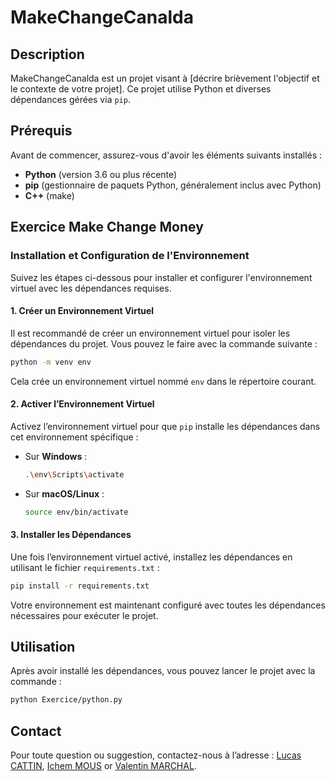 
# MakeChangeCanalda

## Description

MakeChangeCanalda est un projet visant à [décrire brièvement l'objectif et le contexte de votre projet]. Ce projet utilise Python et diverses dépendances gérées via `pip`.

## Prérequis

Avant de commencer, assurez-vous d'avoir les éléments suivants installés :

- **Python** (version 3.6 ou plus récente)
- **pip** (gestionnaire de paquets Python, généralement inclus avec Python)
- **C++** (make)

## Exercice Make Change Money

### Installation et Configuration de l'Environnement

Suivez les étapes ci-dessous pour installer et configurer l'environnement virtuel avec les dépendances requises.
#### 1. Créer un Environnement Virtuel

Il est recommandé de créer un environnement virtuel pour isoler les dépendances du projet. Vous pouvez le faire avec la commande suivante :

```bash
python -m venv env
```

Cela crée un environnement virtuel nommé `env` dans le répertoire courant.

#### 2. Activer l’Environnement Virtuel

Activez l’environnement virtuel pour que `pip` installe les dépendances dans cet environnement spécifique :

- Sur **Windows** :
  ```bash
  .\env\Scripts\activate
  ```

- Sur **macOS/Linux** :
  ```bash
  source env/bin/activate
  ```

#### 3. Installer les Dépendances

Une fois l’environnement virtuel activé, installez les dépendances en utilisant le fichier `requirements.txt` :

```bash
pip install -r requirements.txt
```

Votre environnement est maintenant configuré avec toutes les dépendances nécessaires pour exécuter le projet.

## Utilisation

Après avoir installé les dépendances, vous pouvez lancer le projet avec la commande :

```bash
python Exercice/python.py
```

## Contact

Pour toute question ou suggestion, contactez-nous à l’adresse : [Lucas CATTIN](lucas.cattin@edu.univ-fcomte.fr), [Ichem MOUS](ichem.mous@edu.univ-fcomte.fr) or [Valentin MARCHAL](valentin.marchal02@edu.univ-fcomte.fr).
